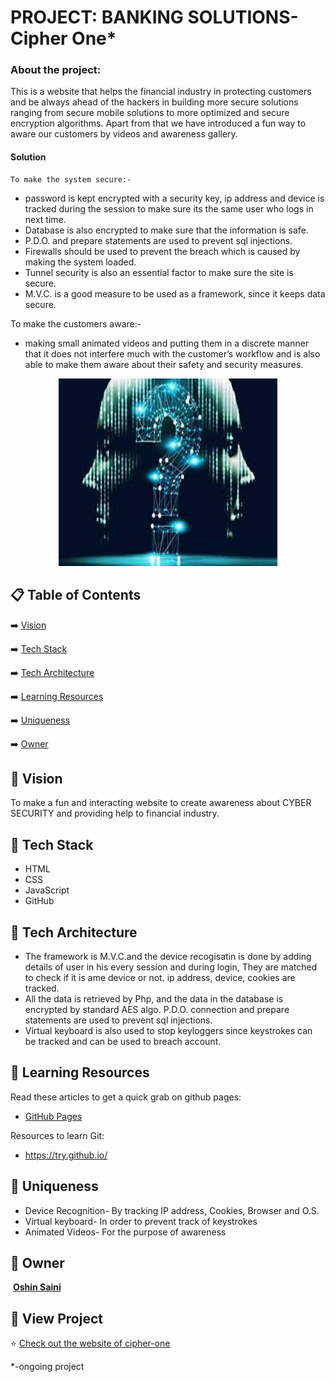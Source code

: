 # PROJECT: BANKING SOLUTIONS- Cipher One*
 
### About the project:

This is a website that helps the financial industry in protecting customers and be always ahead of the hackers in building more secure solutions ranging from secure mobile solutions to more optimized and secure encryption algorithms. Apart from that we have introduced a fun way to aware our customers by videos and awareness gallery.

#### Solution
    
    To make the system secure:-
 - password is kept encrypted with a security key, ip address and device is tracked during the session to make sure its the same user who logs in next time.
 - Database is also encrypted to make sure that the information is safe.
 - P.D.O. and prepare statements are used to prevent sql injections.
 - Firewalls should be used to prevent the breach which is caused by making the system loaded.
 - Tunnel security is also an essential factor to make sure the site is secure.
 - M.V.C. is a good measure to be used  as a framework, since it keeps data secure.
  
  To make the customers aware:-
 - making small animated videos and putting them in a discrete manner that it does not interfere much with the customer’s workflow and is also able to make them aware about their safety and security measures.

<div align="center">

<img src="logo.jpg" width="350" height="300">
</div>


## 📋 Table of Contents
 ➡️   [Vision](#-vision)
 
 ➡️   [Tech Stack](#-tech-stack)

 ➡️   [Tech Architecture](#-tech-architecture)
 
 ➡️   [Learning Resources](#-learning-resources)
 
 ➡️   [Uniqueness](#-Uniqueness)
 
 ➡️   [Owner](#-owner)
 
 ## 👩‍ Vision
To make a fun and interacting website to create awareness about CYBER SECURITY and providing help to financial industry.

## 🔆 Tech Stack
-  HTML
-  CSS
-  JavaScript
-  GitHub

## 🚀 Tech Architecture
 - The framework is M.V.C.and the device recogisatin is done by adding details of user in his every session and during login, They are matched to check if it is ame device or not.     ip address, device, cookies are tracked.
 - All the data is retrieved by Php, and the data in the database is encrypted by standard AES algo. P.D.O. connection and prepare statements are used to prevent sql injections.
 - Virtual keyboard is also used to stop keyloggers since keystrokes can be tracked and can be used to breach account.


## 📝 Learning Resources

Read these articles to get a quick grab on github pages:
- [GitHub Pages](https://guides.github.com/features/pages/)

Resources to learn Git:
-  https://try.github.io/
 
 ## 💼 Uniqueness
 - Device Recognition- By tracking IP address, Cookies, Browser and O.S.
 - Virtual keyboard- In order to prevent track of keystrokes
 - Animated Videos- For the purpose of awareness

 
 ## 👬 Owner
<img src="https://avatars3.githubusercontent.com/u/44302373?s=460&u=efaafa72f4d83d40b66fc68258d14cebbf1d7de0&v=4" width="100px;" alt=""/>
<a href="https://github.com/oshinsaini"><b>Oshin Saini</b></a><br />


## 🧐 View Project
⭐ [Check out the website of cipher-one](https://cipher-one.github.io/)
 
 
 *-ongoing project

